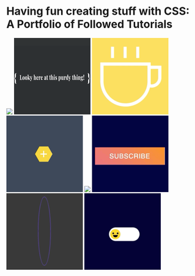 # Having fun creating stuff with CSS: A Portfolio of Followed Tutorials


<img src="./3d-spinner/spinner.gif" width="200" height="auto">    <img src="./shiny/shiny.gif" width="200" height="200">    <img src="./scalable-art/scalable.gif" width="200" height="auto">    <img src="./honeycomb-popout-menu/honeycomb.gif" width="200" height="auto">    <img src="./image-reveal/imageReveal.gif" width="200" height="auto">    <img src="./newsletter-button-on-hover/newsletterOnHover.gif" width="200" height="auto">    <img src="./on-hover-spinner/onHoverSpinner.gif" width="200" height="auto">    <img src="./emoticon-toggle-pure-css/emoticonToggle.gif" width="200" height="auto">

